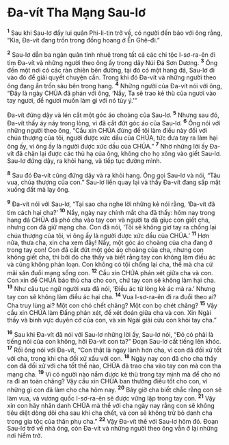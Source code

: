 

# Đa-vít Tha Mạng Sau-lơ
<sup><b>1</b></sup> Sau khi Sau-lơ đẩy lui quân Phi-li-tin trở về, có người đến báo với ông rằng, “Kìa, Đa-vít đang trốn trong đồng hoang ở Ên Ghê-đi.”

<sup><b>2</b></sup> Sau-lơ dẫn ba ngàn quân tinh nhuệ trong tất cả các chi tộc I-sơ-ra-ên đi tìm Đa-vít và những người theo ông ấy trong dãy Núi Đá Sơn Dương. <sup><b>3</b></sup> Ông đến một nơi có các ràn chiên bên đường, tại đó có một hang đá, Sau-lơ đi vào đó để giải quyết chuyện cần. Trong khi đó Đa-vít và những người theo ông đang ẩn trốn sâu bên trong hang. <sup><b>4</b></sup> Những người của Đa-vít nói với ông, “Đây là ngày CHÚA đã phán với ông, ‘Nầy, Ta sẽ trao kẻ thù của ngươi vào tay ngươi, để ngươi muốn làm gì với nó tùy ý.’”

Đa-vít đứng dậy và lén cắt một góc áo choàng của Sau-lơ. <sup><b>5</b></sup> Nhưng sau đó, Đa-vít thấy áy náy trong lòng, vì đã cắt đứt góc áo của Sau-lơ. <sup><b>6</b></sup> Ông nói với những người theo ông, “Cầu xin CHÚA đừng để tôi làm điều này đối với chúa thượng của tôi, người được xức dầu của CHÚA, tức đưa tay ra làm hại ông ấy, vì ông ấy là người được xức dầu của CHÚA.” <sup><b>7</b></sup> Nhờ những lời ấy Đa-vít đã chặn lại được các thủ hạ của ông, không cho họ xông vào giết Sau-lơ. Sau-lơ đứng dậy, ra khỏi hang, và tiếp tục đường mình.

<sup><b>8</b></sup> Sau đó Đa-vít cũng đứng dậy và ra khỏi hang. Ông gọi Sau-lơ và nói, “Tâu vua, chúa thượng của con.” Sau-lơ liền quay lại và thấy Đa-vít đang sấp mặt xuống đất mà lạy ông.

<sup><b>9</b></sup> Đa-vít nói với Sau-lơ, “Tại sao cha nghe lời những kẻ nói rằng, ‘Đa-vít đã tìm cách hại cha?’ <sup><b>10</b></sup> Nầy, ngày nay chính mắt cha đã thấy: hôm nay trong hang đá CHÚA đã phó cha vào tay con và người ta đã giục con giết cha, nhưng con đã giữ mạng cha. Con đã nói, ‘Tôi sẽ không giơ tay ra chống lại chúa thượng của tôi, vì ông ấy là người được xức dầu của CHÚA.’ <sup><b>11</b></sup> Hơn nữa, thưa cha, xin cha xem đây! Nầy, một góc áo choàng của cha đang ở trong tay con! Con đã cắt đứt một góc áo choàng của cha, nhưng con không giết cha, thì bởi đó cha thấy và biết rằng tay con không làm điều ác và cũng không phản loạn. Con không có tội chống lại cha, thế mà cha cứ mãi săn đuổi mạng sống con. <sup><b>12</b></sup> Cầu xin CHÚA phán xét giữa cha và con. Con xin để CHÚA báo thù cha cho con, chứ tay con sẽ không làm hại cha. <sup><b>13</b></sup> Như câu tục ngữ người xưa đã nói, ‘Điều ác từ lòng kẻ ác mà ra.’ Nhưng tay con sẽ không làm điều ác hại cha. <sup><b>14</b></sup> Vua I-sơ-ra-ên đi ra đuổi theo ai? Cha truy lùng ai? Một con chó chết chăng? Một con bọ chét chăng? <sup><b>15</b></sup> Vậy cầu xin CHÚA làm Đấng phán xét, để xét đoán giữa cha và con. Xin Ngài thấy và binh vực duyên cớ của con, và xin Ngài giải cứu con khỏi tay cha.”

<sup><b>16</b></sup> Sau khi Đa-vít đã nói với Sau-lơ những lời ấy, Sau-lơ nói, “Đó có phải là tiếng nói của con không, hỡi Đa-vít con ta?” Đoạn Sau-lơ cất tiếng lên khóc. <sup><b>17</b></sup> Rồi ông nói với Đa-vít, “Con thật là ngay lành hơn cha, vì con đã đối xử tốt với cha, trong khi cha đối xử xấu với con. <sup><b>18</b></sup> Ngày nay con đã cho cha thấy con đã đối xử với cha tốt thể nào, CHÚA đã trao cha vào tay con mà con tha mạng cha. <sup><b>19</b></sup> Vì có người nào nắm được kẻ thù trong tay mình mà để cho nó ra đi an toàn chăng? Vậy cầu xin CHÚA ban thưởng điều tốt cho con, vì những gì con đã làm cho cha hôm nay. <sup><b>20</b></sup> Bây giờ cha biết chắc rằng con sẽ làm vua, và vương quốc I-sơ-ra-ên sẽ được vững lập trong tay con. <sup><b>21</b></sup> Vậy xin con hãy nhân danh CHÚA mà thề với cha ngày nay rằng con sẽ không tiêu diệt dòng dõi cha sau khi cha chết, và con sẽ không trừ bỏ danh cha trong gia tộc của thân phụ cha.” <sup><b>22</b></sup> Vậy Đa-vít thề với Sau-lơ hôm đó. Đoạn Sau-lơ trở về nhà ông, còn Đa-vít và những người theo ông vẫn ở lại những nơi hiểm trở.

